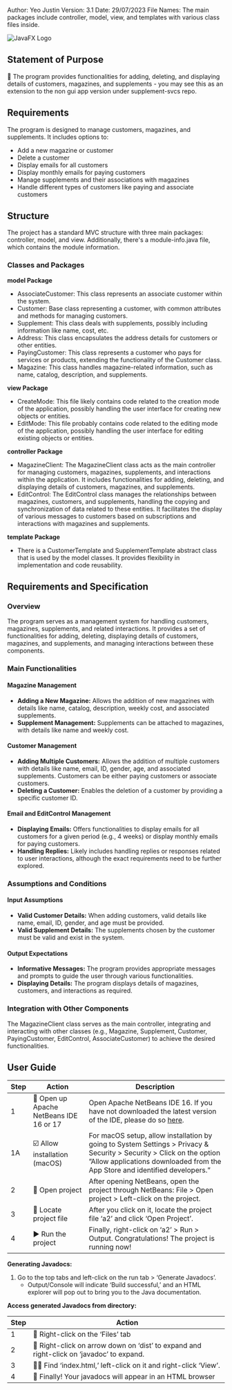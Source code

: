 Author: Yeo Justin
Version: 3.1
Date: 29/07/2023
File Names: The main packages include controller, model, view, and templates with various class files inside.

![JavaFX Logo](https://upload.wikimedia.org/wikipedia/commons/3/30/JavaFX_text_logo.png)



## Statement of Purpose
🚀 The program provides functionalities for adding, deleting, and displaying details of customers, magazines, and supplements - you may see this as an extension to the non gui app version under supplement-svcs repo.

## Requirements

The program is designed to manage customers, magazines, and supplements. It includes options to:

- Add a new magazine or customer
- Delete a customer
- Display emails for all customers
- Display monthly emails for paying customers
- Manage supplements and their associations with magazines
- Handle different types of customers like paying and associate customers

## Structure

The project has a standard MVC structure with three main packages: controller, model, and view. Additionally, there's a module-info.java file, which contains the module information.

### Classes and Packages

**model Package**
- AssociateCustomer: This class represents an associate customer within the system.
- Customer: Base class representing a customer, with common attributes and methods for managing customers.
- Supplement: This class deals with supplements, possibly including information like name, cost, etc.
- Address: This class encapsulates the address details for customers or other entities.
- PayingCustomer: This class represents a customer who pays for services or products, extending the functionality of the Customer class.
- Magazine: This class handles magazine-related information, such as name, catalog, description, and supplements.

**view Package**
- CreateMode: This file likely contains code related to the creation mode of the application, possibly handling the user interface for creating new objects or entities.
- EditMode: This file probably contains code related to the editing mode of the application, possibly handling the user interface for editing existing objects or entities.

**controller Package**
- MagazineClient: The MagazineClient class acts as the main controller for managing customers, magazines, supplements, and interactions within the application. It includes functionalities for adding, deleting, and displaying details of customers, magazines, and supplements.
- EditControl: The EditControl class manages the relationships between magazines, customers, and supplements, handling the copying and synchronization of data related to these entities. It facilitates the display of various messages to customers based on subscriptions and interactions with magazines and supplements.

**template Package**
- There is a CustomerTemplate and SupplementTemplate abstract class that is used by the model classes. It provides flexibility in implementation and code reusability.


## Requirements and Specification

### Overview
The program serves as a management system for handling customers, magazines, supplements, and related interactions. It provides a set of functionalities for adding, deleting, displaying details of customers, magazines, and supplements, and managing interactions between these components.

### Main Functionalities

#### Magazine Management
- **Adding a New Magazine:** Allows the addition of new magazines with details like name, catalog, description, weekly cost, and associated supplements.
- **Supplement Management:** Supplements can be attached to magazines, with details like name and weekly cost.

#### Customer Management
- **Adding Multiple Customers:** Allows the addition of multiple customers with details like name, email, ID, gender, age, and associated supplements. Customers can be either paying customers or associate customers.
- **Deleting a Customer:** Enables the deletion of a customer by providing a specific customer ID.

#### Email and EditControl Management
- **Displaying Emails:** Offers functionalities to display emails for all customers for a given period (e.g., 4 weeks) or display monthly emails for paying customers.
- **Handling Replies:** Likely includes handling replies or responses related to user interactions, although the exact requirements need to be further explored.

### Assumptions and Conditions

#### Input Assumptions
- **Valid Customer Details:** When adding customers, valid details like name, email, ID, gender, and age must be provided.
- **Valid Supplement Details:** The supplements chosen by the customer must be valid and exist in the system.

#### Output Expectations
- **Informative Messages:** The program provides appropriate messages and prompts to guide the user through various functionalities.
- **Displaying Details:** The program displays details of magazines, customers, and interactions as required.

### Integration with Other Components

The MagazineClient class serves as the main controller, integrating and interacting with other classes (e.g., Magazine, Supplement, Customer, PayingCustomer, EditControl, AssociateCustomer) to achieve the desired functionalities.

## User Guide

| **Step** | **Action** | **Description** |
|----------|------------|-----------------|
| 1        | 🚀 Open up Apache NetBeans IDE 16 or 17 | Open Apache NetBeans IDE 16. If you have not downloaded the latest version of the IDE, please do so [here](https://netbeans.apache.org/download/nb17/index.html). |
| 1A       | ☑️ Allow installation (macOS) | For macOS setup, allow installation by going to System Settings > Privacy & Security > Security > Click on the option ”Allow applications downloaded from the App Store and identified developers.” |
| 2        | 📂 Open project | After opening NetBeans, open the project through NetBeans: File > Open project > Left-click on the project. |
| 3        | 🧭 Locate project file | After you click on it, locate the project file ‘a2’ and click ‘Open Project’. |
| 4        | ▶️ Run the project | Finally, right-click on ‘a2’ > Run > Output. Congratulations! The project is running now! |

**Generating Javadocs:**

1. Go to the top tabs and left-click on the run tab > ‘Generate Javadocs’.
   - Output/Console will indicate ‘Build successful,’ and an HTML explorer will pop out to bring you to the Java documentation.

**Access generated Javadocs from directory:**

| **Step** | **Action** |
|----------|------------|
| 1        | 📂 Right-click on the ‘Files’ tab | Right-click on the ‘Files’ tab in the project finder window on NetBeans. Locate ‘a2’ (Project name). |
| 2        | 📂 Right-click on arrow down on ‘dist’ to expand and right-click on ‘javadoc’ to expand. |
| 3        | 🕵️‍♂️ Find ‘index.html,’ left-click on it and right-click ‘View’. |
| 4        | 📖 Finally! Your javadocs will appear in an HTML browser |
